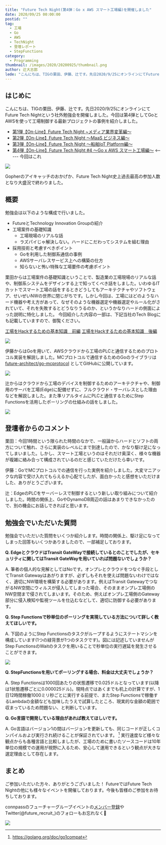 ```yaml
---
title: "Future Tech Night(第4弾：Go x AWS スマート工場編)を開催しました"
date: 2020/09/25 00:00:00
postid: ""
tag:
  - 工場
  - Go
  - AWS
  - TechNight
  - 登壇レポート
  - StepFunctions
category:
  - Programming
thumbnail: /images/2020/20200925/thumbnail.png
author: 辻大志郎
lede: "こんにちは、TIGの栗田、伊藤、辻です。先日2020/9/25にオンラインにてFuture Tech Nightという社外勉強会を開催しました。今回は第4弾としてGoとAWSを使って工場制御する最新プロジェクトの事例を紹介しました。"
---
```


## はじめに

こんにちは、TIGの栗田、伊藤、辻です。先日2020/9/25にオンラインにてFuture Tech Nightという社外勉強会を開催しました。今回は第4弾としてGoとAWSを使って工場制御する最新プロジェクトの事例を紹介しました。

- [第1弾【On-Line】Future Tech Night ~メディア業界変革編～](https://future.connpass.com/event/177093/)
- [第2弾【On-Line】Future Tech Night ～MaaS ビジネス編～](https://future.connpass.com/event/179387/)
- [第3弾【On-Line】Future Tech Night ～船舶IoT Platform編～](https://future.connpass.com/event/185051/)
- [第4弾【On-Line】Future Tech Night #4 〜Go x AWS スマート工場編〜](https://future.connpass.com/event/188742/) <----- 今回はこれ

<img src="/images/2020/20200925/image.png" loading="lazy">

Gopherのアイキャッチのおかげか、Future Tech Night史上過去最高の参加人数となり大盛況で終わりました。

## 概要

勉強会は以下のような構成で行いました。

- FutureとTechnology Innovation Groupの紹介
- 工場案件の基礎知識
  - 工場現場のリアルな話
  - ラズパイじゃ解決しない。ハードにこだわってシステムを組む理由
- 採用技術と考慮すべきポイント
  - Goを利用した制御系通信の事例
  - AWSサーバレスサービス上への構築の仕方
  - 知らないと怖い特殊な工場要件の考慮ポイント

栗田からは工場案件の基礎知識ということで、製造業の工場現場のリアルな話や、制御系システムをデザインする上で知ってくべき話をしました。いわゆるITカットでスマート工場の話をするときどうしてもアーキテクチャやソフトウェア、せいぜいNWの世界に閉じがちです。しかし今回は、工場にはどのようなハード機器や考え方があって、なぜそのような機器選定や機器選定やルール化がされていて、それを失敗するとどうなりうるのか、というかなりハードの側面によった説明に特化しました。
今回紹介した内容の一部は、下記当社のTech Blogにも記載していますので、御覧ください。

[工場をHackするための基本知識　前編](/articles/20191023/)
[工場をHackするための基本知識　後編](/articles/20200120/)

<img src="/images/2020/20200925/78e26c1c-e68c-0cc3-ea3d-24ec4e113889.png" loading="lazy">

伊藤からはGoを用いて、AWSクラウドから工場のPLCと通信するためのプロトコル実装を解説しました。MCプロトコルで通信するためのGoのライブラリは [future-architect/go-mcprotocol](https://github.com/future-architect/go-mcprotocol) としてGitHubに公開しています。

<img src="/images/2020/20200925/4010f0c0-415f-ae07-b1d7-d825a1e1fe59.png" loading="lazy">

辻からはクラウドから工場のデバイスを制御するためのアーキテクチャや、制御用のサーバを工場(Edge)に配備せずに、フルクラウド・サーバレスとした理由などを解説しました。また準リアルタイムにPLCと通信するためにStep Functionsを活用したポーリングの仕組みの話をしました。

<img src="/images/2020/20200925/d7e95dd3-7467-dfba-be43-681cf2f2fdae.png" loading="lazy">

## 登壇者からのコメント

栗田：今回1時間という限られた時間のなかで、一般論からハードとソフトの両方について触れ、さらに実装のレベルにまで到達したので、かなり駆け足になってしまいました。しかし、スマート工場というのはそれだけ奥深く、様々な機器が複雑に絡み合って構成されているのだと感じていただけたら幸いです。

伊藤：GoでMCプロトコルでの通信を行った実例を紹介しました。大変マニアックな内容で受け入れてもらえるか心配でしたが、面白かったと感想をいただけました、ありがとうございます。

辻：EdgeのPLCをサーバーレスで制御するという新しい取り組みについて紹介しました。時間の関係上、GoやDynamoDB周辺の話はあまりできなかったので、別の機会にお話しできればと思います。

## 勉強会でいただいた質問

勉強会でいただいた質問をいくつか紹介します。時間の関係上、駆け足になってしまった回答もいくつかありましたので、一部補足しております。

**Q. EdgeとクラウドはTransit GateWayで接続しているとのことでしたが、セキュリティに関してはTransit GateWayを用いていれば問題ないでしょうか？**

A. 筆者の個人的な見解としてはNoです。オンプレとクラウドをつなぐ手段としてTransit Gatewayはあがりますが、必ずしもそれを使えば問題ないわけではなく、適切にNW環境を構築する必要があります。例えばTransit GatewayでつながるNW空間にウィルスが侵入してしまった場合、そのままオンプレ工場側のNW空間まで侵されてしまいます。そのため、例えばオンプレ工場側のGateway部分に侵入検知や監視ツールを仕込むなどして、適切に防御する必要があります。

**Q. Step Functionsで秒単位のポーリングを実現している方法について詳しく教えてほしいです。**

A. 下図のようにStep Functionsのタスクがループするようにステートマシンを構成しています(1つの緑背景が1つのタスクです)。図には記述していませんがStep FunctionsのWaitのタスクを用いることで秒単位の実行遅延を発生させることができます。

<img src="/images/2020/20200925/f11743b4-35da-66a0-451c-9b54c6dcb6a2.png" loading="lazy">

**Q. StepFunctionsを用いてポーリングする場合、料金は大丈夫でしょうか？**

A. Step Functionsは1000回あたりの状態遷移で0.025ドルとなっています(以降は1状態遷移ごとに0.000025ドル)。現時点ではあくまでも机上の計算ですが、1日12時間稼働1000ミリ秒ごとに実行する前提で、またStep Functionsで稼働するLambdaの金額なども加味したうえで試算したところ、現実的な金額の範囲で収まっているため問題ない、と判断しています。

**Q. Go言語で開発している理由があれば教えてほしいです。**

A. Go言語はバージョン1の間はバージョンを更新しても、同じコードが正しくコンパイルおよび実行され続けることが保証されています。 [^1]
実行速度など様々な観点からも各種言語と比較しましたが、工場のために書いたソースコードは10年単位の規模での運用が視野に入るため、安心して運用できるという観点が大きな選定理由として存在します。

 [^1]: https://golang.org/doc/go1compat

## まとめ

ご参加いただいた方々、ありがとうございました！
FutureではFuture Tech Nightの他にも様々なイベントを開催しております。今後も皆様のご参加をお待ちしております。

connpassのフューチャーグループイベントの[メンバー登録](https://future.connpass.com/)やTwitter(@future_recruit_)のフォローもお忘れなく📝

<img src="/images/2020/20200925/217f3b78-542d-dce3-e9c0-cfb79c91bd49.png" loading="lazy">
